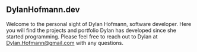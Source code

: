 ## DylanHofmann.dev

Welcome to the personal sight of Dylan Hofmann, software developer. Here you will find the projects and portfolio Dylan has developed since she started programming. Please feel free to reach out to Dylan at Dylan.Hofmann@gmail.com with any questions. 

